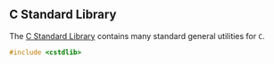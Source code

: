 

## C Standard Library

The [C Standard Library](http://cplusplus.com/reference/cstdlib/) contains many standard general utilities for `C`.

```cpp
#include <cstdlib>
```
